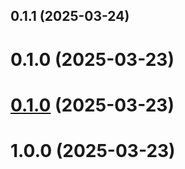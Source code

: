 ## 0.1.1 (2025-03-24)



# 0.1.0 (2025-03-23)



# [0.1.0](https://github.com/AuroraSpeak/Server/compare/v1.0.0...v0.1.0) (2025-03-23)



# 1.0.0 (2025-03-23)



